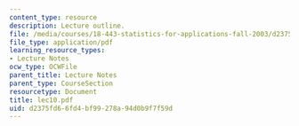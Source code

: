 ```yaml
---
content_type: resource
description: Lecture outline.
file: /media/courses/18-443-statistics-for-applications-fall-2003/d2375fd66fd4bf99278a94d0b9f7f59d_lec10.pdf
file_type: application/pdf
learning_resource_types:
- Lecture Notes
ocw_type: OCWFile
parent_title: Lecture Notes
parent_type: CourseSection
resourcetype: Document
title: lec10.pdf
uid: d2375fd6-6fd4-bf99-278a-94d0b9f7f59d
---
```

